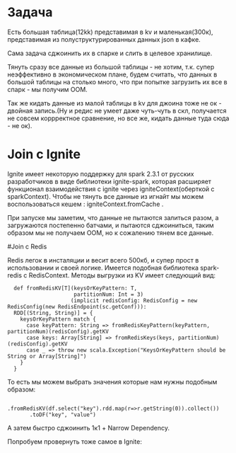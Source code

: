 # Задача
Есть большая таблица(12kk) представимая в kv и маленькая(300к), представимая из полуструктурированных данных json в кафке. 

Сама задача сджоинить их в спарке и слить в целевое хранилище. 

Тянуть сразу все данные из большой таблицы - не хотим, т.к. супер неэффективно в экономическом плане, будем считать, 
что данных в большой таблицы на столько много, что при попытке загрузить их все в спарк - мы получим OOM.

Так же кидать данные из малой таблицы в kv для джоина тоже не ок - двойная запись.(Ну и редис не умеет даже чуть-чуть в скл, получается не совсем коррректное сравнение, но все же, кидать данные туда сюда - не ок).

# Join с Ignite

Ignite имеет некоторую поддержку для spark 2.3.1 от русских разработчиков в виде библиотеки ignite-spark, которая расширяет функционал взаимодействия с ignite через igniteContext(оберткой с sparkContext).
Чтобы не тянуть все данные из игнайт мы можем воспользоваться кешем : igniteContext.fromCache .

При запуске мы заметим, что данные не пытаются залиться разом, а загружаются постепенно батчами, и пытаются сджоиниться, таким образом мы не получаем OOM, но к сожалению тянем все данные.

#Join с Redis 

Redis легок в инсталяции и весит всего 500кб, и супер прост в использовании и своей логике. Имеется подобная библиотека spark-redis с RedisContext.
Методы выгрузки из KV имеет следующий вид:
```
  def fromRedisKV[T](keysOrKeyPattern: T,
                     partitionNum: Int = 3)
                    (implicit redisConfig: RedisConfig = new RedisConfig(new RedisEndpoint(sc.getConf))):
  RDD[(String, String)] = {
    keysOrKeyPattern match {
      case keyPattern: String => fromRedisKeyPattern(keyPattern, partitionNum)(redisConfig).getKV
      case keys: Array[String] => fromRedisKeys(keys, partitionNum)(redisConfig).getKV
      case _ => throw new scala.Exception("KeysOrKeyPattern should be String or Array[String]")
    }
  }
```
То есть мы можем выбрать значения которые нам нужны подобным образом:
```redisContext
       .fromRedisKV(df.select("key").rdd.map(r=>r.getString(0)).collect())
       .toDF("key", "value")
```

А затем быстро сджоинить 1к1 + Narrow Dependency.

Попробуем провернуть тоже самое в Ignite:
